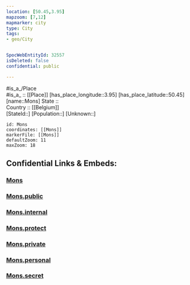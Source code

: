 ```yaml
---
location: [50.45,3.95] 
mapzoom: [7,12] 
mapmarker: city 
type: City
tags:
- geo/City


SpocWebEntityId: 32557
isDeleted: false
confidential: public

---
```

#is_a_/Place  
#is_a_ :: [[Place]] 
[has_place_longitude::3.95] 
[has_place_latitude::50.45] 
[name::Mons] 
State ::  
Country :: [[Belgium]]  
[StateId::] 
[Population::] 
[Unknown::] 


```leaflet
id: Mons
coordinates: [[Mons]] 
markerFile: [[Mons]] 
defaultZoom: 11 
maxZoom: 18
```


## Confidential Links & Embeds: 

### [Mons](/_Standards/Earth/Continent/Europe/Europe~West/Belgium/Regions~Belgium/Wallonie/counties~Wallonie/Hainaut/City/Mons.md) 

### [Mons.public](/_public/Earth/Continent/Europe/Europe~West/Belgium/Regions~Belgium/Wallonie/counties~Wallonie/Hainaut/City/Mons.public.md) 

### [Mons.internal](/_internal/Earth/Continent/Europe/Europe~West/Belgium/Regions~Belgium/Wallonie/counties~Wallonie/Hainaut/City/Mons.internal.md) 

### [Mons.protect](/_protect/Earth/Continent/Europe/Europe~West/Belgium/Regions~Belgium/Wallonie/counties~Wallonie/Hainaut/City/Mons.protect.md) 

### [Mons.private](/_private/Earth/Continent/Europe/Europe~West/Belgium/Regions~Belgium/Wallonie/counties~Wallonie/Hainaut/City/Mons.private.md) 

### [Mons.personal](/_personal/Earth/Continent/Europe/Europe~West/Belgium/Regions~Belgium/Wallonie/counties~Wallonie/Hainaut/City/Mons.personal.md) 

### [Mons.secret](/_secret/Earth/Continent/Europe/Europe~West/Belgium/Regions~Belgium/Wallonie/counties~Wallonie/Hainaut/City/Mons.secret.md)

